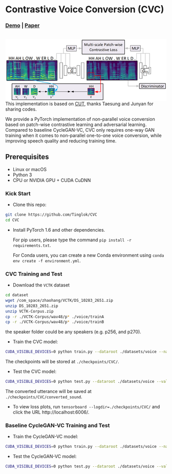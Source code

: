 

# Contrastive Voice Conversion (CVC)

###  [Demo](https://tinglok.netlify.app/files/cvc) |   [Paper](#)
<br>

<img src='figs/CVC.jpg' align="right" width=960>

<br><br><br>

This implementation is based on [CUT](https://github.com/taesungp/contrastive-unpaired-translation), thanks Taesung and Junyan for sharing codes.

We provide a PyTorch implementation of non-parallel voice conversion based on patch-wise contrastive learning and adversarial learning. Compared to baseline CycleGAN-VC, CVC only requires one-way GAN training when it comes to non-parallel one-to-one voice conversion, while improving speech quality and reducing training time. 

## Prerequisites
- Linux or macOS
- Python 3
- CPU or NVIDIA GPU + CUDA CuDNN

### Kick Start

- Clone this repo:
```bash
git clone https://github.com/Tinglok/CVC
cd CVC
```

- Install PyTorch 1.6 and other dependencies.

  For pip users, please type the command `pip install -r requirements.txt`.

  For Conda users,  you can create a new Conda environment using `conda env create -f environment.yml`.


### CVC Training and Test

- Download the `VCTK` dataset
```bash
cd dataset
wget /com_space/zhaohang/VCTK/DS_10283_2651.zip
unzip DS_10283_2651.zip
unzip VCTK-Corpus.zip
cp -r ./VCTK-Corpus/wav48/p* ./voice/trainA
cp -r ./VCTK-Corpus/wav48/p* ./voice/trainB
```
the speaker folder could be any speakers (e.g. p256, and p270).

- Train the CVC model:
```bash
CUDA_VISIBLE_DEVICES=0 python train.py --dataroot ./datasets/voice --name CVC
```
The checkpoints will be stored at `./checkpoints/CVC/`.

- Test the CVC model:
```bash
CUDA_VISIBLE_DEVICES=0 python test.py --dataroot ./datasets/voice --validation_A_dir ./datasets/voice/trainA --output_A_dir ./checkpoints/CVC/converted_sound
```

The converted utterance will be saved at `./checkpoints/CVC/converted_sound`.

- To view loss plots, run `tensorboard --logdir=./checkpoints/CVC/` and click the URL http://localhost:6006/.

### Baseline CycleGAN-VC Training and Test

- Train the CycleGAN-VC model:
```bash
CUDA_VISIBLE_DEVICES=0 python train.py --dataroot ./datasets/voice --name CycleGAN --model cycle_gan
```
- Test the CycleGAN-VC model:
```bash
CUDA_VISIBLE_DEVICES=0 python test.py --dataroot ./datasets/voice --validation_A_dir ./datasets/voice/trainA --output_A_dir ./checkpoints/CycleGAN/converted_sound --model cycle_gan
```